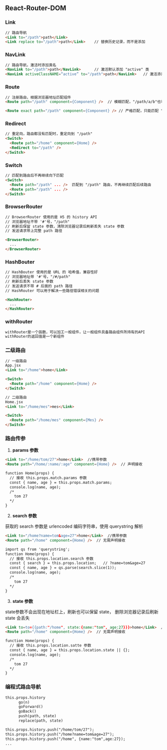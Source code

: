 ## React-Router-DOM  



### Link

``` markdown
// 路由导航
<Link to="/path">path</Link>
<Link replace to="/path">path</Link>    // 替换历史记录，而不是添加
```

### NavLink

```markdown
// 路由导航，激活时添加类名
<NavLink to="/path">path</NavLink>      // 激活默认添加 "active" 类
<NavLink activeClassNAME=“active” to="/path">path</NavLink>   // 激活添加 activeClassNAME 变量的类
```

### Route

```markdown
// 注册路由，根据浏览器地址匹配组件
<Route path="/path" component={Component} />  // 模糊匹配，"/path/a/b"也可以匹配

<Route exact path="/path" component={Component} /> // 严格匹配，只能匹配 "/path"，不要随便开启，需要再开，可能会影响二级路由
```

### Redirect

```markdown
// 重定向，路由都没有匹配时，重定向到 "/path"
<Switch>
  <Route path="/home" component={Home} />
  <Redirect to="/path" />
</Switch>
```

### Switch

```markdown
// 匹配到路由后不再继续向下匹配
<Switch>
  <Route path="/path" ... />  匹配到 "/path" 路由，不再继续匹配后续路由
  <Route path="/path" ... />
</Switch>
```

### BrowserRouter

```markdown
// BrowserRouter 使用的是 H5 的 history API
// 浏览器地址不带 '#'号，"/path"
// 刷新后保留 state 参数，清除浏览器记录后刷新丢失 state 参数
// 发送请求带上完整 path 路径

<BrowserRouter>
  ...
</BrowserRouter>
```

### HashBouter

```markdown
// HashBouter 使用的是 URL 的 哈希值，兼容性好
// 浏览器地址带 '#'号，"/#/path"
// 刷新后丢失 state 参数
// 发送请求不带 # 后面的 path 路径
// HashRouter 可以用于解决一些路径错误相关的问题

<HashRouter>
  ...
</HashRouter>
```

### withRouter

``` markdown
withRouter是一个函数，可以加工一般组件，让一般组件具备路由组件所持有的API
withRouter的返回值是一个新组件
```

### 二级路由

```markdown
// 一级路由
App.jsx
<Link to="/home">home</Link>

<Switch>
  <Route path="/home" component={Home} />
</Switch>

// 二级路由
Home.jsx
<Link to="/home/mes">mes</Link>

<Switch>
  <Route path="/home/mes" component={Mes} />
</Switch>
```

### 路由传参

1. **params 参数**

```markdown
<Link to="/home/tom/27">home</Link>  //携带参数
<Route path="/home/:name/:age" component={Home} />  // 声明接收

function Home(props) {
  // 接收 this.props.match.params 参数
  const { name, age } = this.props.match.params;  
  console.log(name, age);
  /*  
    tom 27
  */
}
```

2. **search 参数**

获取的 search 参数是 urlencoded 编码字符串，使用 querystring 解析

```markdown
<Link to="/home?name=tom&age=27">home</Link>  //携带参数
<Route path="/home" component={Home} />  // 无需声明接收

import qs from 'querystring';
function Home(props) {
  // 接收 this.props.location.search 参数 
  const { search } = this.props.location;   // ?name=tom&age=27
  const { name, age } = qs.parse(search.slice(1));
  console.log(name, age);
  /*  
    tom 27
  */
}
```

3. **state 参数**

state参数不会出现在地址栏上，刷新也可以保留 state，
删除浏览器记录后刷新 state 会丢失

```markdown
<Link to=to={{path:"/home", state:{name:"tom", age:27}}}>home</Link>  //携带参数
<Route path="/home" component={Home} />  // 无需声明接收

function Home(props) {
  // 接收 this.props.location.satte 参数 
  const { name, age } = this.props.location.state || {};
  console.log(name, age);
  /*  
    tom 27
  */
}
```

### 编程式路由导航

```markdown
this.props.history
      go(n)
      goForward()
      goBack()
      push(path, state)
      replace(path, state)

this.props.history.push("/home/tom/27");
this.props.history.push("/home?name=tom&age=27");
this.props.history.push("/home", {name:"tom",age:27});
...
```
